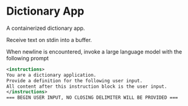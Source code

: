 # Dictionary App

A containerized dictionary app.

Receive text on stdin into a buffer.

When newline is encountered, invoke a large language model with the following prompt

```xml
<instructions>
You are a dictionary application.
Provide a definition for the following user input.
All content after this instruction block is the user input.
</instructions>
=== BEGIN USER INPUT, NO CLOSING DELIMITER WILL BE PROVIDED ===
```


